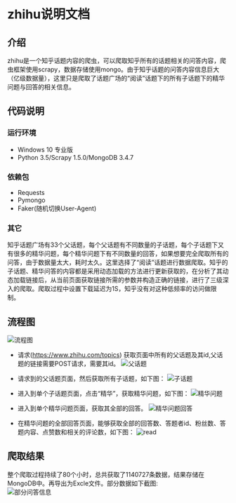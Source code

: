 zhihu说明文档
==
介绍
 - 
zhihu是一个知乎话题内容的爬虫，可以爬取知乎所有的话题相关的问答内容，爬虫框架使用scrapy，数据存储使用mongo。由于知乎话题的问答内容信息巨大（亿级数据量），这里只是爬取了话题广场的“阅读”话题下的所有子话题下的精华问题与回答的相关信息。<br>

代码说明
--
### 运行环境
* Windows 10 专业版<br>
* Python 3.5/Scrapy 1.5.0/MongoDB 3.4.7<br>

### 依赖包
* Requests<br>
* Pymongo<br>
* Faker(随机切换User-Agent)<br>

### 其它
知乎话题广场有33个父话题，每个父话题有不同数量的子话题，每个子话题下又有很多的精华问题，每个精华问题下有不同数量的回答，如果想要完全爬取所有的问答，由于数据量太大，耗时太久。这里选择了“阅读”话题进行数据爬取。知乎的子话题、精华问答的内容都是采用动态加载的方法进行更新获取的，在分析了其动态加载链接后，从当前页面获取链接所需的参数并构造正确的链接，进行了三级深入的爬取。爬取过程中设置下载延迟为1S，知乎没有对这种低频率的访问做限制。

## 流程图

![流程图](https://github.com/lanluyu/zhihu/blob/master/pic/%E6%B5%81%E7%A8%8B%E5%9B%BE.PNG)

* 请求(https://www.zhihu.com/topics) 获取页面中所有的父话题及其id,父话题的链接需要POST请求，需要其id。
![父话题](https://github.com/lanluyu/zhihu/blob/master/pic/topic.PNG)

* 请求到的父话题页面，然后获取所有子话题，如下图：
![子话题](https://github.com/lanluyu/zhihu/blob/master/pic/topics.PNG)

* 进入到单个子话题页面，点击“精华”，获取精华问题，如下图：
![精华问题](https://github.com/lanluyu/zhihu/blob/master/pic/question.PNG)

* 进入到单个精华问题页面，获取其全部的回答。
![精华问题回答](https://github.com/lanluyu/zhihu/blob/master/pic/anwser.PNG)

* 在精华问题的全部回答页面，能够获取全部的回答数、答题者id、粉丝数、答题内容、点赞数和相关的评论数，如下图：
![read](https://github.com/lanluyu/zhihu/blob/master/pic/bufen.PNG)


爬取结果
-
整个爬取过程持续了80个小时，总共获取了1140727条数据，结果存储在MongoDB中。再导出为Excle文件。部分数据如下截图:<br>
![部分问答信息](https://github.com/lanluyu/zhihu/blob/master/pic/mongodb.PNG)
